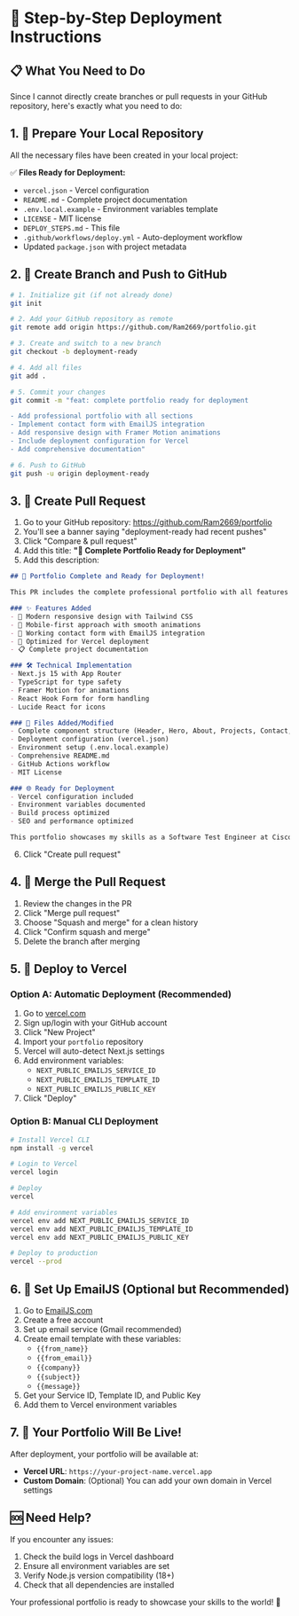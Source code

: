 # 🚀 Step-by-Step Deployment Instructions

## 📋 What You Need to Do

Since I cannot directly create branches or pull requests in your GitHub repository, here's exactly what you need to do:

## 1. 📁 **Prepare Your Local Repository**

All the necessary files have been created in your local project:

✅ **Files Ready for Deployment:**
- `vercel.json` - Vercel configuration
- `README.md` - Complete project documentation
- `.env.local.example` - Environment variables template
- `LICENSE` - MIT license
- `DEPLOY_STEPS.md` - This file
- `.github/workflows/deploy.yml` - Auto-deployment workflow
- Updated `package.json` with project metadata

## 2. 🌿 **Create Branch and Push to GitHub**

```bash
# 1. Initialize git (if not already done)
git init

# 2. Add your GitHub repository as remote
git remote add origin https://github.com/Ram2669/portfolio.git

# 3. Create and switch to a new branch
git checkout -b deployment-ready

# 4. Add all files
git add .

# 5. Commit your changes
git commit -m "feat: complete portfolio ready for deployment

- Add professional portfolio with all sections
- Implement contact form with EmailJS integration
- Add responsive design with Framer Motion animations
- Include deployment configuration for Vercel
- Add comprehensive documentation"

# 6. Push to GitHub
git push -u origin deployment-ready
```

## 3. 🔄 **Create Pull Request**

1. Go to your GitHub repository: https://github.com/Ram2669/portfolio
2. You'll see a banner saying "deployment-ready had recent pushes"
3. Click "Compare & pull request"
4. Add this title: **"🚀 Complete Portfolio Ready for Deployment"**
5. Add this description:

```markdown
## 🎉 Portfolio Complete and Ready for Deployment!

This PR includes the complete professional portfolio with all features implemented:

### ✨ Features Added
- 🎨 Modern responsive design with Tailwind CSS
- 📱 Mobile-first approach with smooth animations
- 📧 Working contact form with EmailJS integration
- 🚀 Optimized for Vercel deployment
- 📋 Complete project documentation

### 🛠️ Technical Implementation
- Next.js 15 with App Router
- TypeScript for type safety
- Framer Motion for animations
- React Hook Form for form handling
- Lucide React for icons

### 📁 Files Added/Modified
- Complete component structure (Header, Hero, About, Projects, Contact, Footer)
- Deployment configuration (vercel.json)
- Environment setup (.env.local.example)
- Comprehensive README.md
- GitHub Actions workflow
- MIT License

### 🌐 Ready for Deployment
- Vercel configuration included
- Environment variables documented
- Build process optimized
- SEO and performance optimized

This portfolio showcases my skills as a Software Test Engineer at Cisco and is ready to impress potential employers! 🎯
```

6. Click "Create pull request"

## 4. 🔀 **Merge the Pull Request**

1. Review the changes in the PR
2. Click "Merge pull request"
3. Choose "Squash and merge" for a clean history
4. Click "Confirm squash and merge"
5. Delete the branch after merging

## 5. 🚀 **Deploy to Vercel**

### Option A: Automatic Deployment (Recommended)

1. Go to [vercel.com](https://vercel.com)
2. Sign up/login with your GitHub account
3. Click "New Project"
4. Import your `portfolio` repository
5. Vercel will auto-detect Next.js settings
6. Add environment variables:
   - `NEXT_PUBLIC_EMAILJS_SERVICE_ID`
   - `NEXT_PUBLIC_EMAILJS_TEMPLATE_ID`
   - `NEXT_PUBLIC_EMAILJS_PUBLIC_KEY`
7. Click "Deploy"

### Option B: Manual CLI Deployment

```bash
# Install Vercel CLI
npm install -g vercel

# Login to Vercel
vercel login

# Deploy
vercel

# Add environment variables
vercel env add NEXT_PUBLIC_EMAILJS_SERVICE_ID
vercel env add NEXT_PUBLIC_EMAILJS_TEMPLATE_ID
vercel env add NEXT_PUBLIC_EMAILJS_PUBLIC_KEY

# Deploy to production
vercel --prod
```

## 6. 📧 **Set Up EmailJS (Optional but Recommended)**

1. Go to [EmailJS.com](https://www.emailjs.com/)
2. Create a free account
3. Set up email service (Gmail recommended)
4. Create email template with these variables:
   - `{{from_name}}`
   - `{{from_email}}`
   - `{{company}}`
   - `{{subject}}`
   - `{{message}}`
5. Get your Service ID, Template ID, and Public Key
6. Add them to Vercel environment variables

## 7. 🎉 **Your Portfolio Will Be Live!**

After deployment, your portfolio will be available at:
- **Vercel URL**: `https://your-project-name.vercel.app`
- **Custom Domain**: (Optional) You can add your own domain in Vercel settings

## 🆘 **Need Help?**

If you encounter any issues:
1. Check the build logs in Vercel dashboard
2. Ensure all environment variables are set
3. Verify Node.js version compatibility (18+)
4. Check that all dependencies are installed

Your professional portfolio is ready to showcase your skills to the world! 🌟
